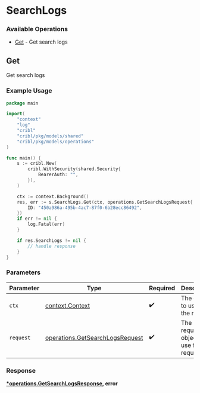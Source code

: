 # SearchLogs

### Available Operations

* [Get](#get) - Get search logs

## Get

Get search logs

### Example Usage

```go
package main

import(
	"context"
	"log"
	"cribl"
	"cribl/pkg/models/shared"
	"cribl/pkg/models/operations"
)

func main() {
    s := cribl.New(
        cribl.WithSecurity(shared.Security{
            BearerAuth: "",
        }),
    )

    ctx := context.Background()
    res, err := s.SearchLogs.Get(ctx, operations.GetSearchLogsRequest{
        ID: "450a986a-495b-4ac7-87f0-6b28ecc86492",
    })
    if err != nil {
        log.Fatal(err)
    }

    if res.SearchLogs != nil {
        // handle response
    }
}
```

### Parameters

| Parameter                                                                          | Type                                                                               | Required                                                                           | Description                                                                        |
| ---------------------------------------------------------------------------------- | ---------------------------------------------------------------------------------- | ---------------------------------------------------------------------------------- | ---------------------------------------------------------------------------------- |
| `ctx`                                                                              | [context.Context](https://pkg.go.dev/context#Context)                              | :heavy_check_mark:                                                                 | The context to use for the request.                                                |
| `request`                                                                          | [operations.GetSearchLogsRequest](../../models/operations/getsearchlogsrequest.md) | :heavy_check_mark:                                                                 | The request object to use for the request.                                         |


### Response

**[*operations.GetSearchLogsResponse](../../models/operations/getsearchlogsresponse.md), error**

